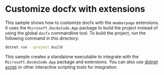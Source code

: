 # Customize docfx with extensions

This sample shows how to customize docfx with the `memberpage` extensions. It uses the `Microsoft.DocAsCode.App` package to build the project instead of using the global `docfx` commandline tool. To build the project, run the following command in this directory:

```bash
dotnet run --project build
```

This sample creates a standalone executable to integrate with the `Microsoft.DocAsCode.App` package and extensions. You can also use [dotnet script](https://github.com/dotnet-script/dotnet-script#installing) or other interactive scripting tools for integration.
